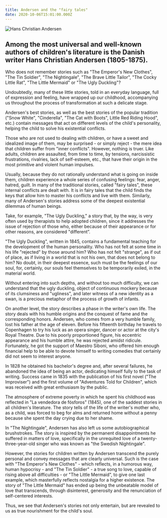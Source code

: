 ```yaml
---
title: Andersen and the "fairy tales"
date: 2020-10-06T15:01:00.000Z
---
```

![Hans Christian Andersen](/img/hans-christian-andersen-271451_960_720-ronile.jpg "Andersen - Ronile-Pixabay CCO")

## Among the most universal and well-known authors of children's literature is the Danish writer Hans Christian Andersen (1805-1875).

Who does not remember stories such as "The Emperor's New Clothes", "The Tin Soldier", "The Nightingale", "The Brave Little Tailor", "The Cocky Little Rat", "The Little Mermaid" or "The Ugly Duckling"?

Undoubtedly, many of these little stories, told in an everyday language, full of expression and feeling, have wrapped up our childhood, accompanying us throughout the process of transformation at such a delicate stage.

Andersen's best stories, as well as the best stories of the popular tradition ("Snow White", "Cinderella", "The Cat with Boots", Little Red Riding Hood", etc.) contain messages that act on different levels of the child's personality, helping the child to solve his existential conflicts.

Those who are not used to dealing with children, or have a sweet and idealized image of them, may be surprised - or simply reject - the mere idea that children suffer from "inner conflicts". However, nothing is truer. Like adults, children are assaulted, from time to time, by tensions, narcissistic frustrations, rivalries, lack of self-esteem, etc., that have their origin in the most primitive and violent human impulses.

Usually, because they do not rationally understand what is going on inside them, children experience a whole series of confusing feelings: fear, anger, hatred, guilt. In many of the traditional stories, called "fairy tales", these internal conflicts are dealt with. It is in fairy tales that the child finds the keys that allow him to master his conflicts and live with them. Similarly, many of Andersen's stories address some of the deepest existential dilemmas of human beings.

Take, for example, "The Ugly Duckling," a story that, by the way, is very often used by therapists to help adopted children, since it addresses the issue of rejection of those who, either because of their appearance or for other reasons, are considered "different”.

"The Ugly Duckling", written in 1845, contains a fundamental teaching for the development of the human personality. Who has not felt at some time in his life "rejected" by those around him? Who has not felt "strange", as if out of place, as if living in a world that is not his own, that does not belong to him? No doubt, in their deepest essence, such must be the feelings of our soul, for, certainly, our souls feel themselves to be temporarily exiled, in the material world.

Without entering into such depths, and without too much difficulty, we can understand that the ugly duckling, object of continuous mockery because of its clumsiness and "ugliness", and later witness of a new identity as a swan, is a precious metaphor of the process of growth of infants.

On another level, the story describes a phase in the writer's own life. The story deals with his humble origins and the conquest of fame and the corresponding honors. Andersen, who comes from a very humble family, lost his father at the age of eleven. Before his fifteenth birthday he travels to Copenhagen to try his luck as an opera singer, dancer or actor at the city's Royal Theatre. Due to his poorly proportioned figure, his eccentric appearance and his humble attire, he was rejected amidst ridicule. Fortunately, he got the support of Maestro Siboni, who offered him enough financial help to be able to devote himself to writing comedies that certainly did not seem to interest anyone.

In 1828 he obtained his bachelor's degree and, after several failures, he abandoned the idea of being an actor, dedicating himself fully to the task of writing. Success came in 1835 with the publication of his first novel ("The Improviser") and the first volume of "Adventures Told for Children", which was received with great enthusiasm by the public.

The atmosphere of extreme poverty in which he spent his childhood was reflected in "La vendedora de fósforos" (1845), one of the saddest stories in all children's literature. The story tells of the life of the writer's mother who, as a child, was forced to beg for alms and returned home without a penny because she spent the day crying due to her shame.

In "The Nightingale", Andersen has also left us some autobiographical brushstrokes. The story is inspired by the permanent disappointments he suffered in matters of love, specifically in the unrequited love of a twenty-three-year-old singer who was known as "the Swedish Nightingale".

However, the stories for children written by Andersen transcend the purely personal and convey messages that are clearly universal. Such is the case with "The Emperor's New Clothes" - which reflects, in a humorous way, human hypocrisy - and "The Tin Soldier" - a true song to love, capable of rising above all difficulties - or "The Little Mermaid", to give one last example, which masterfully reflects nostalgia for a higher existence. The story of "The Little Mermaid" has ended up being the unbeatable model of love that transcends, through disinterest, generosity and the renunciation of self-centered interests.

Thus, we see that Andersen's stories not only entertain, but are revealed to us as true nourishment for the child's soul.